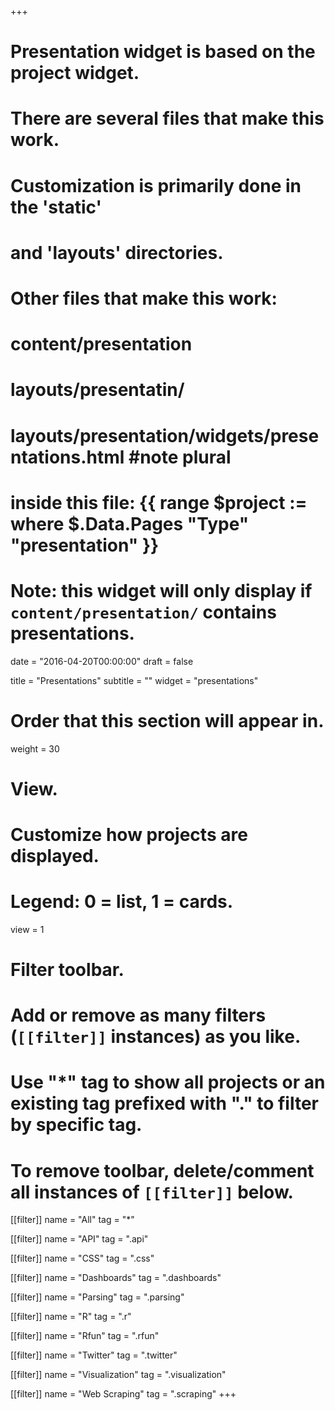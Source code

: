 +++
# Presentation widget is based on the project widget.
# There are several files that make this work.  
# Customization is primarily done in the 'static' 
# and 'layouts' directories.
# Other files that make this work:
# content/presentation
# layouts/presentatin/
# layouts/presentation/widgets/presentations.html  #note plural
# inside this file: {{ range $project := where $.Data.Pages "Type" "presentation" }}
# 
# Note: this widget will only display if `content/presentation/` contains presentations.

date = "2016-04-20T00:00:00"
draft = false

title = "Presentations"
subtitle = ""
widget = "presentations"

# Order that this section will appear in.
weight = 30

# View.
# Customize how projects are displayed.
# Legend: 0 = list, 1 = cards.
view = 1

# Filter toolbar.
# Add or remove as many filters (`[[filter]]` instances) as you like.
# Use "*" tag to show all projects or an existing tag prefixed with "." to filter by specific tag.
# To remove toolbar, delete/comment all instances of `[[filter]]` below.
[[filter]]
  name = "All"
  tag = "*"
  
[[filter]]
  name = "API"
  tag = ".api"

[[filter]]
  name = "CSS"
  tag = ".css"
  
[[filter]]
  name = "Dashboards"
  tag = ".dashboards"

[[filter]]
  name = "Parsing"
  tag = ".parsing"

  [[filter]]
  name = "R"
  tag = ".r"
  
[[filter]]
  name = "Rfun"
  tag = ".rfun"
  
[[filter]]
  name = "Twitter"
  tag = ".twitter"
  
[[filter]]
  name = "Visualization"
  tag = ".visualization"

[[filter]]
  name = "Web Scraping"
  tag = ".scraping"
+++

